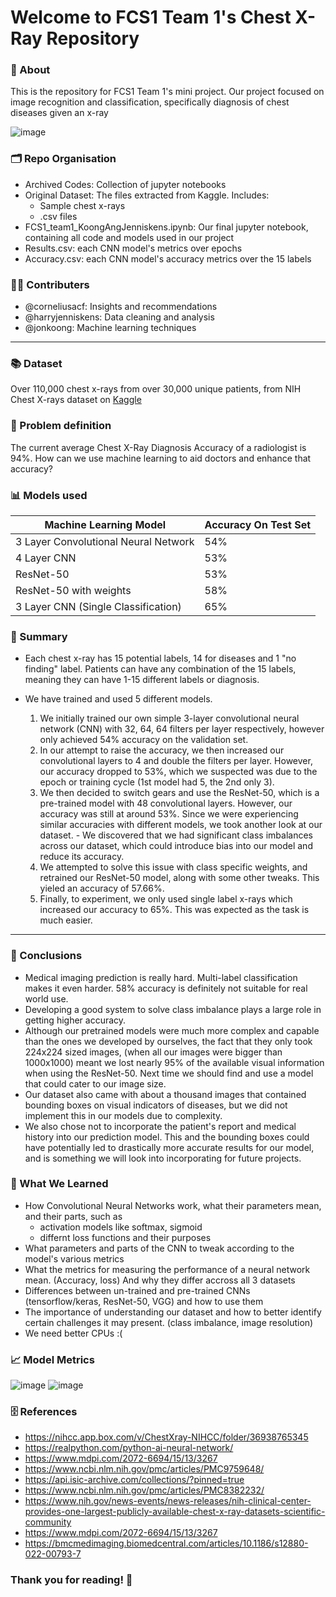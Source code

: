 # Welcome to FCS1 Team 1's Chest X-Ray Repository

### 📃 About

This is the repository for FCS1 Team 1's mini project. Our project focused on image recognition and classification, specifically diagnosis of chest diseases given an x-ray

![image](https://github.com/harryjenniskens/sc1015MiniProject/assets/167991732/6ef9965a-8931-4ef8-86a9-cef6ab407fa5)

### 🗂 Repo Organisation
- Archived Codes: Collection of jupyter notebooks
- Original Dataset: The files extracted from Kaggle. Includes:
  - Sample chest x-rays
  - .csv files
- FCS1_team1_KoongAngJenniskens.ipynb: Our final jupyter notebook, containing all code and models used in our project
- Results.csv: each CNN model's metrics over epochs
- Accuracy.csv: each CNN model's accuracy metrics over the 15 labels


### 👨‍💻 Contributers
- @corneliusacf: Insights and recommendations
- @harryjenniskens: Data cleaning and analysis
- @jonkoong: Machine learning techniques

---

### 📚 Dataset
Over 110,000 chest x-rays from over 30,000 unique patients, from NIH Chest X-rays dataset on [Kaggle](https://www.kaggle.com/datasets/nih-chest-xrays/data) 


### 🧐 Problem definition
The current average Chest X-Ray Diagnosis Accuracy of a radiologist is 94%. How can we use machine learning to aid doctors and enhance that accuracy?

### 📊 Models used
| Machine Learning Model                  | Accuracy On Test Set |
|-----------------------------------------|----------|
| 3 Layer Convolutional Neural Network    | 54%      |
| 4 Layer CNN                             | 53%      |
| ResNet-50                               | 53%      |
| ResNet-50 with weights                  | 58%      |
| 3 Layer CNN (Single Classification)     | 65%      |

### 📝 Summary
- Each chest x-ray has 15 potential labels, 14 for diseases and 1 "no finding" label. Patients can have any combination of the 15 labels, meaning they can have 1-15 different labels or diagnosis. 

- We have trained and used 5 different models.
    1. We initially trained our own simple 3-layer convolutional neural network (CNN) with 32, 64, 64 filters per layer respectively, however only achieved 54% accuracy on the validation set.
    2. In our attempt to raise the accuracy, we then increased our convolutional layers to 4 and double the filters per layer. However, our accuracy dropped to 53%, which we suspected was due to the epoch or training cycle (1st model had 5, the 2nd only 3).
    3. We then decided to switch gears and use the ResNet-50, which is a pre-trained model with 48 convolutional layers. However, our accuracy was still at around 53%. Since we were experiencing similar accuracies with different models, we took another look at our dataset.
      - We discovered that we had significant class imbalances across our dataset, which could introduce bias into our model and reduce its accuracy.
    4. We attempted to solve this issue with class specific weights, and retrained our ResNet-50 model, along with some other tweaks. This yieled an accuracy of 57.66%.
    5. Finally, to experiment, we only used single label x-rays which increased our accuracy to 65%. This was expected as the task is much easier.
 
--- 
### 💎 Conclusions
- Medical imaging prediction is really hard. Multi-label classification makes it even harder. 58% accuracy is definitely not suitable for real world use.
- Developing a good system to solve class imbalance plays a large role in getting higher accuracy.
- Although our pretrained models were much more complex and capable than the ones we developed by ourselves, the fact that they only took 224x224 sized images, (when all our images were bigger than 1000x1000) meant we lost nearly 95% of the available visual information when using the ResNet-50. Next time we should find and use a model that could cater to our image size.
- Our dataset also came with about a thousand images that contained bounding boxes on visual indicators of diseases, but we did not implement this in our models due to complexity.
- We also chose not to incorporate the patient's report and medical history into our prediction model. This and the bounding boxes could have potentially led to drastically more accurate results for our model, and is something we will look into incorporating for future projects.

### 🌟 What We Learned
- How Convolutional Neural Networks work, what their parameters mean, and their parts, such as
  - activation models like softmax, sigmoid
  - differnt loss functions and their purposes
- What parameters and parts of the CNN to tweak according to the model's various metrics
- What the metrics for measuring the performance of a neural network mean. (Accuracy, loss) And why they differ accross all 3 datasets
- Differences between un-trained and pre-trained CNNs (tensorflow/keras, ResNet-50, VGG) and how to use them
- The importance of understanding our dataset and how to better identify certain challenges it may present. (class imbalance, image resolution)
- We need better CPUs :(



### 📈 Model Metrics
  ![image](https://github.com/harryjenniskens/sc1015MiniProject/assets/167991732/17988147-e5ff-49f7-b172-017063946aba) ![image](https://github.com/harryjenniskens/sc1015MiniProject/assets/167991732/36c5f647-9a7d-44e4-aaf9-19c60f97b68a)



### 🗄️ References
- https://nihcc.app.box.com/v/ChestXray-NIHCC/folder/36938765345
- https://realpython.com/python-ai-neural-network/
- https://www.mdpi.com/2072-6694/15/13/3267
- https://www.ncbi.nlm.nih.gov/pmc/articles/PMC9759648/
- https://api.isic-archive.com/collections/?pinned=true
- https://www.ncbi.nlm.nih.gov/pmc/articles/PMC8382232/
- https://www.nih.gov/news-events/news-releases/nih-clinical-center-provides-one-largest-publicly-available-chest-x-ray-datasets-scientific-community
- https://www.mdpi.com/2072-6694/15/13/3267
- https://bmcmedimaging.biomedcentral.com/articles/10.1186/s12880-022-00793-7

### Thank you for reading! 🤍
